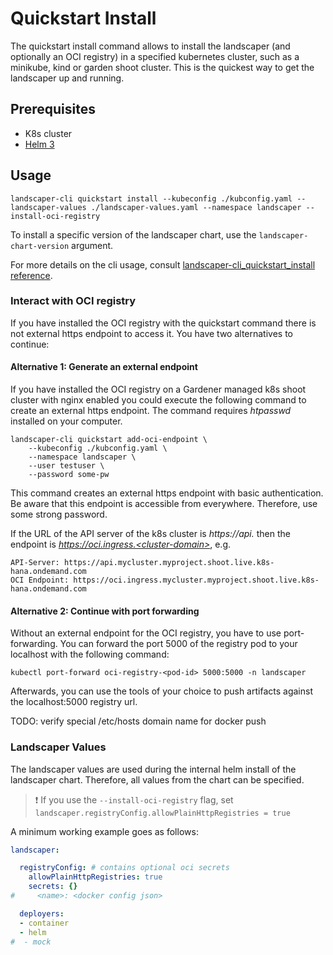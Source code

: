 # Quickstart Install

The quickstart install command allows to install the landscaper (and optionally an OCI registry) in a specified kubernetes cluster, such as a minikube, kind or garden shoot cluster. This is the quickest way to get the landscaper up and running.

## Prerequisites
- K8s cluster
- [Helm 3](https://helm.sh/docs/intro/install/)

## Usage
```
landscaper-cli quickstart install --kubeconfig ./kubconfig.yaml --landscaper-values ./landscaper-values.yaml --namespace landscaper --install-oci-registry
```
To install a specific version of the landscaper chart, use the `landscaper-chart-version` argument.

For more details on the cli usage, consult [landscaper-cli_quickstart_install reference](../../reference/landscaper-cli_quickstart_install.md).

### Interact with OCI registry

If you have installed the OCI registry with the quickstart command there is not external https endpoint to access it.
You have two alternatives to continue:

#### Alternative 1: Generate an external endpoint
If you have installed the OCI registry on a Gardener managed k8s shoot cluster with nginx enabled you could execute
the following command to create an external https endpoint. The command requires *htpasswd* installed on your computer.

```
landscaper-cli quickstart add-oci-endpoint \
    --kubeconfig ./kubconfig.yaml \
    --namespace landscaper \
    --user testuser \
    --password some-pw
```


This command creates an external https endpoint with basic authentication. Be aware that this endpoint is accessible
from everywhere. Therefore, use some strong password.

If the URL of the API server of the k8s cluster is *https://api.<cluster-domain>* then the endpoint is 
*https://oci.ingress.<cluster-domain>*, e.g. 

```
API-Server: https://api.mycluster.myproject.shoot.live.k8s-hana.ondemand.com
OCI Endpoint: https://oci.ingress.mycluster.myproject.shoot.live.k8s-hana.ondemand.com
```

#### Alternative 2: Continue with port forwarding

Without an external endpoint for the OCI registry, you have to use port-forwarding. 
You can forward the port 5000 of the registry pod to your localhost with the following command:
```
kubectl port-forward oci-registry-<pod-id> 5000:5000 -n landscaper
```
Afterwards, you can use the tools of your choice to push artifacts against the localhost:5000 registry url.

TODO: verify special /etc/hosts domain name for docker push

### Landscaper Values
The landscaper values are used during the internal helm install of the landscaper chart. Therefore, all values from the chart can be specified. 

> ❗ If you use the `--install-oci-registry` flag, set `landscaper.registryConfig.allowPlainHttpRegistries = true`

A minimum working example goes as follows:
```yaml
landscaper:

  registryConfig: # contains optional oci secrets
    allowPlainHttpRegistries: true
    secrets: {}
#     <name>: <docker config json>

  deployers:
  - container
  - helm
#  - mock

```


